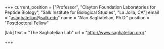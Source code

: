 +++
current_position = ["Professor", "Clayton Foundation Laboratories for Peptide Biology", "Salk Institute for Biological Studies", "La Jolla, CA"]
email = "asaghatelian@salk.edu"
name = "Alan Saghatelian, Ph.D."
position = "Postdoctoral Fellow"

[lab]
  text = "The Saghatelian Lab"
  url = "http://www.saghatelian.org/"

+++

